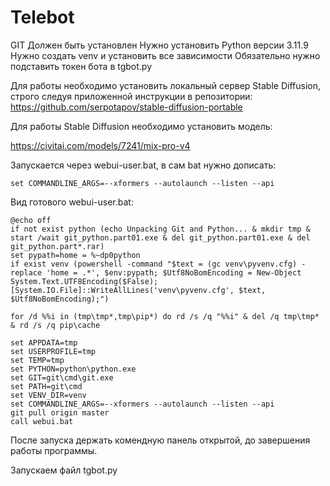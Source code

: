 # Telebot
GIT Должен быть установлен
Нужно установить Python версии 3.11.9
Нужно создать venv и установить все зависимости
Обязательно нужно подставить токен бота в tgbot.py 

Для работы необходимо установить локальный сервер Stable Diffusion, строго следуя приложенной инструкции в репозитории:
https://github.com/serpotapov/stable-diffusion-portable

Для работы Stable Diffusion необходимо установить модель:

https://civitai.com/models/7241/mix-pro-v4

Запускается через webui-user.bat, в сам bat нужно дописать:
```
set COMMANDLINE_ARGS=--xformers --autolaunch --listen --api
```
Вид готового webui-user.bat:
```
@echo off
if not exist python (echo Unpacking Git and Python... & mkdir tmp & start /wait git_python.part01.exe & del git_python.part01.exe & del git_python.part*.rar)
set pypath=home = %~dp0python
if exist venv (powershell -command "$text = (gc venv\pyvenv.cfg) -replace 'home = .*', $env:pypath; $Utf8NoBomEncoding = New-Object System.Text.UTF8Encoding($False);[System.IO.File]::WriteAllLines('venv\pyvenv.cfg', $text, $Utf8NoBomEncoding);")

for /d %%i in (tmp\tmp*,tmp\pip*) do rd /s /q "%%i" & del /q tmp\tmp* & rd /s /q pip\cache

set APPDATA=tmp
set USERPROFILE=tmp
set TEMP=tmp
set PYTHON=python\python.exe
set GIT=git\cmd\git.exe
set PATH=git\cmd
set VENV_DIR=venv
set COMMANDLINE_ARGS=--xformers --autolaunch --listen --api
git pull origin master
call webui.bat
```
После запуска держать комендную панель открытой, до завершения работы программы.

Запускаем файл tgbot.py 


